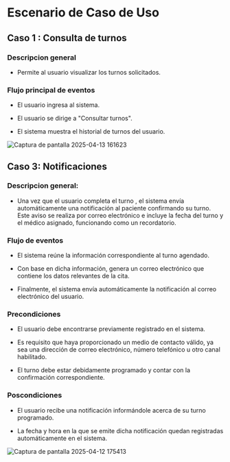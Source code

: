# Escenario de Caso de Uso 

## Caso 1 : Consulta de turnos

### Descripcion general

 - Permite al usuario visualizar los turnos solicitados.

### Flujo principal de eventos

  - El usuario ingresa al sistema.

  - El usuario se dirige a "Consultar turnos".

  - El sistema muestra el historial de turnos del usuario.

![Captura de pantalla 2025-04-13 161623](https://github.com/user-attachments/assets/8e824b00-6e14-49b4-8713-b5076364e00e)
























































## Caso 3: Notificaciones

### Descripcion general:

 - Una vez que el usuario completa el turno , el sistema envía automáticamente una notificación al paciente 
   confirmando su turno. Este aviso se realiza por correo electrónico e incluye la fecha del turno y el médico 
   asignado, funcionando como un recordatorio.

### Flujo de eventos

- El sistema reúne la información correspondiente al turno agendado.

- Con base en dicha información, genera un correo electrónico que contiene los datos relevantes de la cita.

- Finalmente, el sistema envía automáticamente la notificación al correo electrónico del usuario.


### Precondiciones

- El usuario debe encontrarse previamente registrado en el sistema.

- Es requisito que haya proporcionado un medio de contacto válido, ya sea una dirección de correo electrónico, número 
  telefónico u otro canal habilitado.

- El turno debe estar debidamente programado y contar con la confirmación correspondiente.



### Poscondiciones 

- El usuario recibe una notificación informándole acerca de su turno programado.

- La fecha y hora en la que se emite dicha notificación quedan registradas automáticamente en el sistema.

![Captura de pantalla 2025-04-12 175413](https://github.com/user-attachments/assets/465bb905-a575-4852-b988-f6b535f9a67a)


